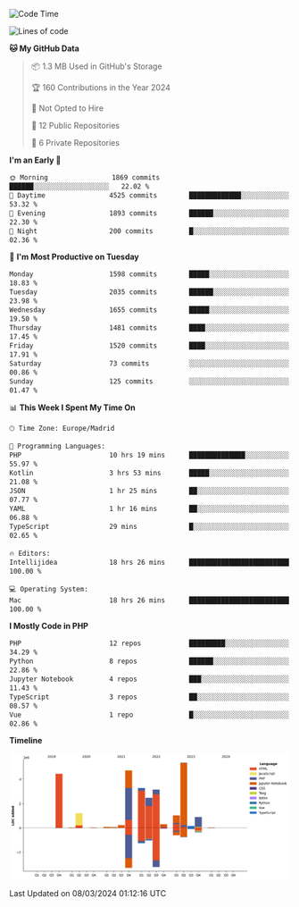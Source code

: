 <!--START_SECTION:waka-->
![Code Time](http://img.shields.io/badge/Code%20Time-82%20hrs%2040%20mins-blue)

![Lines of code](https://img.shields.io/badge/From%20Hello%20World%20I%27ve%20Written-27.3%20million%20lines%20of%20code-blue)

**🐱 My GitHub Data** 

> 📦 1.3 MB Used in GitHub's Storage 
 > 
> 🏆 160 Contributions in the Year 2024
 > 
> 🚫 Not Opted to Hire
 > 
> 📜 12 Public Repositories 
 > 
> 🔑 6 Private Repositories 
 > 
**I'm an Early 🐤** 

```text
🌞 Morning                1869 commits        ██████░░░░░░░░░░░░░░░░░░░   22.02 % 
🌆 Daytime                4525 commits        █████████████░░░░░░░░░░░░   53.32 % 
🌃 Evening                1893 commits        ██████░░░░░░░░░░░░░░░░░░░   22.30 % 
🌙 Night                  200 commits         █░░░░░░░░░░░░░░░░░░░░░░░░   02.36 % 
```
📅 **I'm Most Productive on Tuesday** 

```text
Monday                   1598 commits        █████░░░░░░░░░░░░░░░░░░░░   18.83 % 
Tuesday                  2035 commits        ██████░░░░░░░░░░░░░░░░░░░   23.98 % 
Wednesday                1655 commits        █████░░░░░░░░░░░░░░░░░░░░   19.50 % 
Thursday                 1481 commits        ████░░░░░░░░░░░░░░░░░░░░░   17.45 % 
Friday                   1520 commits        ████░░░░░░░░░░░░░░░░░░░░░   17.91 % 
Saturday                 73 commits          ░░░░░░░░░░░░░░░░░░░░░░░░░   00.86 % 
Sunday                   125 commits         ░░░░░░░░░░░░░░░░░░░░░░░░░   01.47 % 
```


📊 **This Week I Spent My Time On** 

```text
🕑︎ Time Zone: Europe/Madrid

💬 Programming Languages: 
PHP                      10 hrs 19 mins      ██████████████░░░░░░░░░░░   55.97 % 
Kotlin                   3 hrs 53 mins       █████░░░░░░░░░░░░░░░░░░░░   21.08 % 
JSON                     1 hr 25 mins        ██░░░░░░░░░░░░░░░░░░░░░░░   07.77 % 
YAML                     1 hr 16 mins        ██░░░░░░░░░░░░░░░░░░░░░░░   06.88 % 
TypeScript               29 mins             █░░░░░░░░░░░░░░░░░░░░░░░░   02.65 % 

🔥 Editors: 
Intellijidea             18 hrs 26 mins      █████████████████████████   100.00 % 

💻 Operating System: 
Mac                      18 hrs 26 mins      █████████████████████████   100.00 % 
```

**I Mostly Code in PHP** 

```text
PHP                      12 repos            █████████░░░░░░░░░░░░░░░░   34.29 % 
Python                   8 repos             ██████░░░░░░░░░░░░░░░░░░░   22.86 % 
Jupyter Notebook         4 repos             ███░░░░░░░░░░░░░░░░░░░░░░   11.43 % 
TypeScript               3 repos             ██░░░░░░░░░░░░░░░░░░░░░░░   08.57 % 
Vue                      1 repo              █░░░░░░░░░░░░░░░░░░░░░░░░   02.86 % 
```



**Timeline**

![Lines of Code chart](https://raw.githubusercontent.com/danisoronellas/danisoronellas/main/assets/bar_graph.png)


 Last Updated on 08/03/2024 01:12:16 UTC
<!--END_SECTION:waka-->
